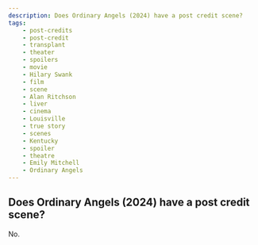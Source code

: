 ```yaml
---
description: Does Ordinary Angels (2024) have a post credit scene?
tags: 
    - post-credits
    - post-credit
    - transplant
    - theater
    - spoilers
    - movie
    - Hilary Swank
    - film
    - scene
    - Alan Ritchson
    - liver
    - cinema
    - Louisville
    - true story
    - scenes
    - Kentucky
    - spoiler
    - theatre
    - Emily Mitchell
    - Ordinary Angels
---
```


## Does Ordinary Angels (2024) have a post credit scene?

No.
